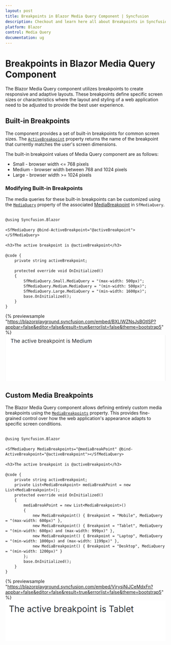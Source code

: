 ```yaml
---
layout: post
title: Breakpoints in Blazor Media Query Component | Syncfusion
description: Checkout and learn here all about Breakpoints in Syncfusion Blazor Media Query component and much more details.
platform: Blazor
control: Media Query
documentation: ug
---
```


# Breakpoints in Blazor Media Query Component

The Blazor Media Query component utilizes breakpoints to create responsive and adaptive layouts. These breakpoints define specific screen sizes or characteristics where the layout and styling of a web application need to be adjusted to provide the best user experience.

## Built-in Breakpoints

The component provides a set of built-in breakpoints for common screen sizes. The [`ActiveBreakpoint`](https://help.syncfusion.com/cr/blazor/Syncfusion.Blazor.SfMediaQuery.html#Syncfusion_Blazor_SfMediaQuery_ActiveBreakpoint) property returns the name of the breakpoint that currently matches the user's screen dimensions.

The built-in breakpoint values of Media Query component are as follows:

* Small - browser width <= 768 pixels
* Medium - browser width between 768 and 1024 pixels
* Large - browser width >= 1024 pixels

### Modifying Built-in Breakpoints

The media queries for these built-in breakpoints can be customized using the [`MediaQuery`](https://help.syncfusion.com/cr/blazor/Syncfusion.Blazor.MediaBreakpoint.html#Syncfusion_Blazor_MediaBreakpoint_MediaQuery) property of the associated [MediaBreakpoint](https://help.syncfusion.com/cr/blazor/Syncfusion.Blazor.MediaBreakpoint.html) in `SfMediaQuery`.

```cshtml

@using Syncfusion.Blazor

<SfMediaQuery @bind-ActiveBreakpoint="@activeBreakpoint"></SfMediaQuery>

<h3>The active breakpoint is @activeBreakpoint</h3>

@code {
    private string activeBreakpoint;

    protected override void OnInitialized()
    {
        SfMediaQuery.Small.MediaQuery = "(max-width: 500px)";
        SfMediaQuery.Medium.MediaQuery = "(min-width: 500px)";
        SfMediaQuery.Large.MediaQuery = "(min-width: 1600px)";
        base.OnInitialized();
    }
}

```
{% previewsample "https://blazorplayground.syncfusion.com/embed/BXLIWZNsJsBGtlSP?appbar=false&editor=false&result=true&errorlist=false&theme=bootstrap5" %}
![Media Query Break Points](./images/breakpoints.png)
## Custom Media Breakpoints

The Blazor Media Query component allows defining entirely custom media breakpoints using the [`MediaBreakpoints`](https://help.syncfusion.com/cr/blazor/Syncfusion.Blazor.SfMediaQuery.html#Syncfusion_Blazor_SfMediaQuery_MediaBreakpoints) property. This provides fine-grained control over how the web application's appearance adapts to specific screen conditions.

```cshtml

@using Syncfusion.Blazor

<SfMediaQuery MediaBreakpoints="@mediaBreakPoint" @bind-ActiveBreakpoint="@activeBreakpoint"></SfMediaQuery>

<h3>The active breakpoint is @activeBreakpoint</h3>

@code {
    private string activeBreakpoint;
    private List<MediaBreakpoint> mediaBreakPoint = new List<MediaBreakpoint>();
    protected override void OnInitialized()
    {
        mediaBreakPoint = new List<MediaBreakpoint>() 
        {
            new MediaBreakpoint() { Breakpoint = "Mobile", MediaQuery = "(max-width: 600px)" },
            new MediaBreakpoint() { Breakpoint = "Tablet", MediaQuery = "(min-width: 600px) and (max-width: 999px)" },
            new MediaBreakpoint() { Breakpoint = "Laptop", MediaQuery = "(min-width: 1000px) and (max-width: 1199px)" },
            new MediaBreakpoint() { Breakpoint = "Desktop", MediaQuery = "(min-width: 1200px)" }
        };
        base.OnInitialized();
    }
}

```
{% previewsample "https://blazorplayground.syncfusion.com/embed/VjrysjNiJCeMdxFn?appbar=false&editor=false&result=true&errorlist=false&theme=bootstrap5" %}
![Media Query Custom Break Points](./images/custom-breakpoint.png)
